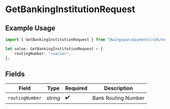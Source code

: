 # GetBankingInstitutionRequest

## Example Usage

```typescript
import { GetBankingInstitutionRequest } from "@wingspan/payments/sdk/models/operations";

let value: GetBankingInstitutionRequest = {
    routingNumber: "<value>",
};
```

## Fields

| Field               | Type                | Required            | Description         |
| ------------------- | ------------------- | ------------------- | ------------------- |
| `routingNumber`     | *string*            | :heavy_check_mark:  | Bank Routing Number |